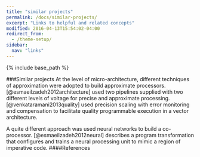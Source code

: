 ```yaml
---
title: "similar projects"
permalink: /docs/similar-projects/
excerpt: "Links to helpful and related concepts"
modified: 2016-04-13T15:54:02-04:00
redirect_from:
  - /theme-setup/
sidebar:
  nav: "links"
---
```


{% include base_path %}

###Similar projects
At the level of micro-architecture, different techniques of approximation were adopted to build approximate processors. [@esmaeilzadeh2012architecture] used two pipelines supplied with two different levels of voltage for precise and approximate processing. [@venkataramani2013quality] used precision scaling with error monitoring and compensation to facilitate quality programmable
 execution in a vector architecture. 

A quite different approach was used neural networks to build a co-processor. [@esmaeilzadeh2012neural] describes a program
 transformation that configures and trains a neural processing unit to mimic a region of imperative
 code. 
####References
